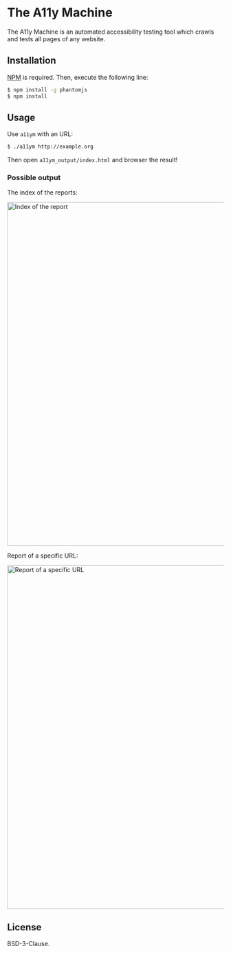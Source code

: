 # The A11y Machine

The A11y Machine is an automated accessibility testing tool which crawls and
tests all pages of any website.

## Installation

[NPM](http://npmjs.org/) is required. Then, execute the following line:
```sh
$ npm install -g phantomjs
$ npm install
```

## Usage

Use `a11ym` with an URL:

```sh
$ ./a11ym http://example.org
```

Then open `a11ym_output/index.html` and browser the result!

### Possible output

The index of the reports:

<img src="http://i.imgur.com/bebKxQ8.png" alt="Index of the report" width="800" />

Report of a specific URL:

<img src="http://i.imgur.com/5niYPUl.png" alt="Report of a specific URL" width="800" />

## License

BSD-3-Clause.
